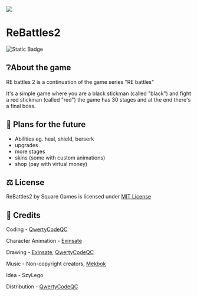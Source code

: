 <img src="https://raw.githubusercontent.com/ReBattles2/ReBattles2/main/logomain.png" align="center">
<h1>ReBattles2</h1>

![Static Badge](https://img.shields.io/badge/State-Development-green)
## ❔About the game
RE battles 2 is a continuation of the game series "RE battles"

It's a simple game where you are a black stickman (called "black") and fight a red stickman (called "red")
the game has 30 stages and at the end there's a final boss.

## 🤔 Plans for the future
- Abilities eg. heal, shield, berserk
- upgrades
- more stages
- skins (some with custom animations)
- shop (pay with virtual money)

## ⚖️ License
ReBattles2 by Square Games is licensed under [MIT License](https://github.com/ReBattles2/ReBattles2/blob/main/LICENSE)

## 👨 Credits
Coding - [QwertyCodeQC](https://github.com/QwertyCodeQC)

Character Animation - [Exinsate](https://github.com/Exisnate)

Drawing - [Exinsate](https://github.com/Exisnate), [QwertyCodeQC](https://github.com/QwertyCodeQC)

Music - Non-copyright creators, [Mekbok](https://www.youtube.com/@mekbok)

Idea - SzyLego

Distribution - [QwertyCodeQC](https://github.com/QwertyCodeQC)
